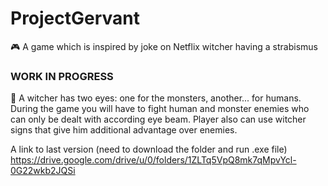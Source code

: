# ProjectGervant
🎮 A game which is inspired by joke on Netflix witcher having a strabismus

### WORK IN PROGRESS
👀 A witcher has two eyes: one for the monsters, another... for humans. During the game you will have to fight human and monster enemies who can only be dealt with according eye beam. Player also can use witcher signs that give him additional advantage over enemies.

A link to last version (need to download the folder and run .exe file) https://drive.google.com/drive/u/0/folders/1ZLTq5VpQ8mk7qMpvYcl-0G22wkb2JQSi
